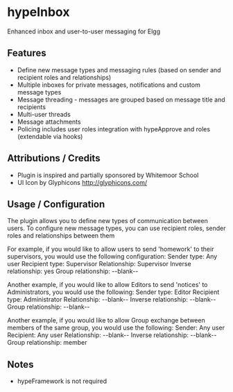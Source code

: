 hypeInbox
===========

Enhanced inbox and user-to-user messaging for Elgg

## Features ##

* Define new message types and messaging rules (based on sender and recipient roles and relationships)
* Multiple inboxes for private messages, notifications and custom message types
* Message threading - messages are grouped based on message title and recipients
* Multi-user threads
* Message attachments
* Policing includes user roles integration with hypeApprove and roles (extendable via hooks)

## Attributions / Credits ##

* Plugin is inspired and partially sponsored by Whitemoor School
* UI Icon by Glyphicons http://glyphicons.com/

## Usage / Configuration ##

The plugin allows you to define new types of communication between users. To configure new message types,
you can use recipient roles, sender roles and relationships between them

For example, if you would like to allow users to send 'homework' to their supervisors,
you would use the following configuration:
Sender type: Any user
Recipient type: Supervisor
Relationship: Supervisor
Inverse relationship: yes
Group relationship: --blank--

Another example, if you would like to allow Editors to send 'notices' to Administrators, you would use the following:
Sender type: Editor
Recipient type: Administrator
Relationship: --blank--
Inverse relationship: --blank--
Group relationship: --blank--

Another example, if you would like to allow Group exchange between members of the same group, you would use the following:
Sender: Any user
Recipient: Any user
Relationship: --blank--
Inverse relationship: --blank--
Group relationship: member


## Notes ##

* hypeFramework is not required


